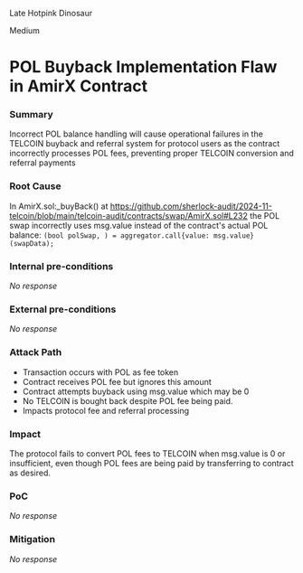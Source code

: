 Late Hotpink Dinosaur

Medium

# POL Buyback Implementation Flaw in AmirX Contract

### Summary

Incorrect POL balance handling will cause operational failures in the TELCOIN buyback and referral system for protocol users as the contract incorrectly processes POL fees, preventing proper TELCOIN conversion and referral payments


### Root Cause

In AmirX.sol:_buyBack() at https://github.com/sherlock-audit/2024-11-telcoin/blob/main/telcoin-audit/contracts/swap/AmirX.sol#L232 the POL swap incorrectly uses msg.value instead of the contract's actual POL balance:
`(bool polSwap, ) = aggregator.call{value: msg.value}(swapData);`

### Internal pre-conditions

_No response_

### External pre-conditions

_No response_

### Attack Path

- Transaction occurs with POL as fee token
- Contract receives POL fee but ignores this amount
- Contract attempts buyback using msg.value which may be 0
- No TELCOIN is bought back despite POL fee being paid.
- Impacts protocol fee and referral processing



### Impact

The protocol fails to convert POL fees to TELCOIN when msg.value is 0 or insufficient, even though POL fees are being paid by transferring to contract as desired.

### PoC

_No response_

### Mitigation

_No response_